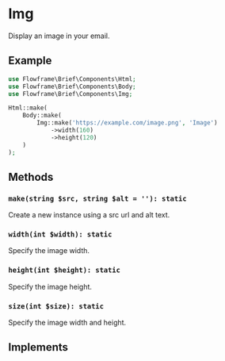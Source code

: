 # Img

Display an image in your email.

## Example

```php
use Flowframe\Brief\Components\Html;
use Flowframe\Brief\Components\Body;
use Flowframe\Brief\Components\Img;

Html::make(
    Body::make(
        Img::make('https://example.com/image.png', 'Image')
            ->width(160)
            ->height(120)
    )
);
```

## Methods

### `make(string $src, string $alt = ''): static`

Create a new instance using a src url and alt text.

### `width(int $width): static`

Specify the image width.

### `height(int $height): static`

Specify the image height.

### `size(int $size): static`

Specify the image width and height.

## Implements

<!-- @include: @/snippets/styles-interface.md -->

<!-- @include: @/snippets/void-component-interface.md -->
